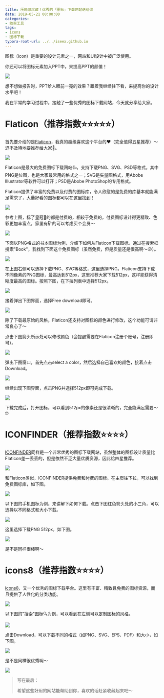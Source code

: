 ```yaml
---
title: 压箱底珍藏！优秀的「图标」下载网站送给你
date: 2019-05-21 00:00:00
categories:
- 效率工具
tags:
- icons
- 图标下载
typora-root-url: ../../iseex.github.io
---
```


图标（icon）是重要的设计元素之一，网站和UI设计中被广泛使用。

你还可以将图标元素加入PPT中，来提高PPT的颜值！

![](/assets/images/posts/Tools/27630.gif)

想不想做报告时，PPT给人眼前一亮的效果？跟着我继续往下看，来提高你的设计水平吧！

我在平常的学习过程中，接触了一些优秀的图标下载网站，今天就分享给大家。

# Flaticon（推荐指数⭐️⭐️⭐️⭐️⭐️）

首先要介绍的是[Flaticon](https://www.flaticon.com)，我真的超级喜欢这个平台的♥︎（完全值得五星推荐）～迫不及待地要推荐给大家🤫。

![](/assets/images/posts/Tools/flaticon.png)

Flaticon是最大的免费图标下载网站👍，支持下载PNG、SVG、PSD等格式。其中PNG是位图，也是大家最常用的格式之一；SVG是矢量图格式，用Abobe Illustrator等软件可以打开；PSD是Abobe PhotoShop的专用格式。

Flaticon提供了丰富的免费以及付费的图标库，令人欣慰的是免费的库基本就能满足需求了，大量好看的图标都可以在这里找到！

![](/assets/images/posts/Tools/flaticon-paid.png)

参考上图，标了皇冠👑的都是付费的，相较于免费的，付费图标设计得更精致、色彩更加丰富点，家里有矿的可以考虑买个会员～

![](/assets/images/posts/Tools/Nz6KMAbp.gif)



下面以PNG格式的书本图标为例，介绍下如何从Flaticon下载图标。通过在搜索框搜索"Book"，我找到下面这个免费图标（虽然免费，但是质量还是很高啊～😛）。

![](/assets/images/posts/Tools/flaticon-book.png)

在上图右侧可以选择下载PNG、SVG等格式，这里选择PNG。Flaticon支持下载不同像素的PNG图标，最高达到512px，这里推荐大家下载512px，这样能获得清晰度最高的图标。按照下图，在下拉列表中选择512px。

![](/assets/images/posts/Tools/flaticon-px.png)

接着弹出下图界面，选择Free download即可。

![](/assets/images/posts/Tools/flaticon-download.png)

除了下载最原始的风格，Flaticon还支持对图标的颜色进行修改，这个功能可谓非常良心了～

点击下图箭头所示处可以修改颜色（会提醒需要在Flaticon注册个账号，注册即可）。

![](/assets/images/posts/Tools/flaticon-color-button.png)

弹出下图窗口，首先点击select a color，然后选择自己喜欢的颜色，接着点击Download。

![](/assets/images/posts/Tools/flaticon-select-color.png)

继续出现下图界面，点击PNG并选择512px即可完成下载。

![](/assets/images/posts/Tools/flaticon-color-download.png)

下载完成后，打开图标，可以看到512px的像素还是很清晰的，完全能满足需要～🤓

# ICONFINDER（推荐指数⭐️⭐️⭐️⭐️）

[ICONFINDER](https://www.iconfinder.com)同样是一个非常优秀的图标下载网站，虽然整体的图标设计质量比Flaticon差一丢丢的，但是依然不乏大量优质资源，因此给四星推荐。

![](/assets/images/posts/Tools/iconfinder.png)

和Flaticon类似，ICONFINDER提供免费和付费的图标。在主页往下拉，可以找到免费图标库，如下图。

![](/assets/images/posts/Tools/iconfinder-free-icon.png)

以下图的手机图标为例，来讲解下如何下载。点击下图红色箭头处的小三角，可以选择以不同格式和大小下载。

![](/assets/images/posts/Tools/iconfinder-phone-icon.png)

这里选择下载PNG 512px，如下图。

![](/assets/images/posts/Tools/iconfinder-512px.png)

是不是同样很棒啊～

# icons8（推荐指数⭐️⭐️⭐️⭐️）

[icons8](https://icons8.com)，又一个优秀的图标下载平台。这里有丰富、精致且免费的图标资源，而且提供了人性化的分类功能。

![](/assets/images/posts/Tools/icons8.png)

以下图的"搜索"图标🔍为例，可以看到在左侧可以定制图标的风格。

![](/assets/images/posts/Tools/icons8-search-icon.png)

点击Download，可以下载不同的格式（如PNG、SVG、EPS、PDF）和大小，如下图。

![](/assets/images/posts/Tools/icons8-search-download.png)

是不是同样很优秀啊～

![](/assets/images/posts/Tools/227069.gif)

> 写在最后：
>
> 希望这些好用的网站能帮助到你，喜欢的话赶紧收藏起来吧～